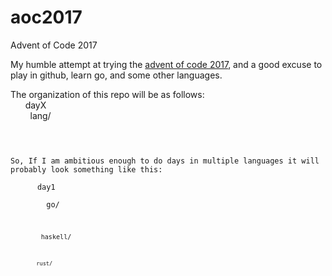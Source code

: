 # aoc2017
Advent of Code 2017

My humble attempt at trying the [advent of code 2017](https://adventofcode.com/), and a good excuse to play in github, learn go, and some other languages.

The organization of this repo will be as follows:  
&nbsp;&nbsp;&nbsp;&nbsp;&nbsp;&nbsp;dayX  
&nbsp;&nbsp;&nbsp;&nbsp;&nbsp;&nbsp;&nbsp;&nbsp;lang/  
&nbsp;&nbsp;&nbsp;&nbsp;&nbsp;&nbsp;&nbsp;&nbsp; &nbsp;&nbsp;<code files>  



So, If I am ambitious enough to do days in multiple languages it will probably look something like this:  
&nbsp;&nbsp;&nbsp;&nbsp;&nbsp;&nbsp;day1  
&nbsp;&nbsp;&nbsp;&nbsp;&nbsp;&nbsp;&nbsp;&nbsp;go/  
&nbsp;&nbsp;&nbsp;&nbsp;&nbsp;&nbsp;&nbsp;&nbsp; &nbsp;&nbsp;<code files>  
&nbsp;&nbsp;&nbsp;&nbsp;&nbsp;&nbsp;&nbsp;&nbsp;haskell/  
&nbsp;&nbsp;&nbsp;&nbsp;&nbsp;&nbsp;&nbsp;&nbsp; &nbsp;&nbsp;<code files>  
&nbsp;&nbsp;&nbsp;&nbsp;&nbsp;&nbsp;&nbsp;&nbsp;rust/  
&nbsp;&nbsp;&nbsp;&nbsp;&nbsp;&nbsp;&nbsp;&nbsp; &nbsp;&nbsp;<code files>  


